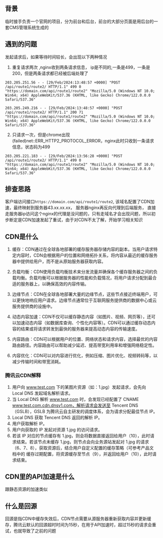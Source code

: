 ## 背景
临时接手负责一个官网的项目，分为前台和后台，前台的大部分页面是用后台的一套CMS管理系统生成的
## 遇到的问题
发起请求后，如果等待时间较长，会出现以下两种情况
1. 重复请求两次 ,nginx收到两条请求信息， ip是不同的,一条是499，一条是200，但是两条请求都已经被后端处理了
```
203.205.251.56 - - [29/Feb/2024:13:48:57 +0000] "POST /api/route1/route2/ HTTP/1.1" 499 0 "https://domain.com/api/route1/route2" "Mozilla/5.0 (Windows NT 10.0; Win64; x64) AppleWebKit/537.36 (KHTML, like Gecko) Chrome/122.0.0.0 Safari/537.36"

203.205.249.216 - - [29/Feb/2024:13:48:57 +0000] "POST /api/route1/route2/ HTTP/1.1" 200 71 "https://domain.com/api/route1/route2" "Mozilla/5.0 (Windows NT 10.0; Win64; x64) AppleWebKit/537.36 (KHTML, like Gecko) Chrome/122.0.0.0 Safari/537.36"
```
2. 只请求一次，但是chrome出现   (failed)net::ERR_HTTP2_PROTOCOL_ERROR，nginx此时只收到一条请求信息，状态码为499
```
203.205.221.183 - - [29/Feb/2024:13:56:28 +0000] "POST /api/route1/route2/ HTTP/1.1" 499 0 "https://domain.com/api/route1/route2" "Mozilla/5.0 (Windows NT 10.0; Win64; x64) AppleWebKit/537.36 (KHTML, like Gecko) Chrome/122.0.0.0 Safari/537.36"
```
## 排查思路
客户端访问接口```https://domain.com/api/route1/route2```,  该域名配置了CDN加速，最终映射到服务器43.xx.xx.xx， 服务器nginx再反向代理到后端服务，
直接走服务器ip访问这个nginx的代理是没问题的，只有走域名才会出现问题，所以初步断定是CDN加速发起了重试，由于对CDN不太了解，开始学习相关知识
## CDN是什么
1. 缓存：CDN通过在全球各地部署的缓存服务器存储内容的副本。当用户请求特定内容时，CDN会根据用户的位置和网络拓扑关系，将内容从最近的缓存服务器中提供给用户，而不是从原始服务器获取内容。

2. 负载均衡：CDN使用负载均衡技术来分发流量并确保各个缓存服务器之间的负载均衡。负载均衡可以根据服务器的性能和负载情况，将用户请求分配到最合适的服务器上，以确保高效的内容传输。

3. 边缘节点：CDN在全球各地部署大量的边缘节点，这些节点接近终端用户，可以更快地响应用户请求。边缘节点通常位于互联网服务提供商的数据中心或云服务提供商的设施中。

3. 动态内容加速：CDN不仅可以缓存静态内容（如图片、视频、网页等），还可以加速动态内容（如数据库查询、个性化内容等）。CDN可以通过缓存动态内容的结果或将请求转发到最快的服务器来提高动态内容的传输速度。

4. 内容路由：CDN可以根据用户的位置、网络状态和请求内容，选择最优的内容路由路径。内容路由可以帮助减少延迟、提高带宽利用率和增强网络稳定性。

5. 内容优化：CDN可以对内容进行优化，例如压缩、图片优化、视频转码等，以减少传输时间和带宽消耗。
### 腾讯云CDN解释
1. 用户向 www.test.com 下的某图片资源（如：1.jpg）发起请求，会先向 Local DNS 发起域名解析请求。
2. 当 Local DNS 解析 www.test.com 时，会发现已经配置了 CNAME www.test.com.cdn.dnsv1.com，解析请求会发送至 Tencent DNS（GSLB），GSLB 为腾讯云自主研发的调度体系，会为请求分配最佳节点 IP。
3. Local DNS 获取 Tencent DNS 返回的解析 IP。
4. 用户获取解析 IP。
5. 用户向获取的 IP 发起对资源 1.jpg 的访问请求。
6. 若该 IP 对应的节点缓存有 1.jpg，则会将数据直接返回给用户（10），此时请求结束。若该节点未缓存 1.jpg，则节点会向业务源站发起对 1.jpg 的请求（6、7、8），获取资源后，结合用户自定义配置的缓存策略（可参考产品文档中的 缓存过期配置，将资源缓存至节点（9），并返回给用户（10），此时请求结束。
## CDN里的API加速是什么
跟静态资源的加速类似
## 什么是回源
回源是指CDN中缓存失效后，CDN节点需要从源服务器重新获取内容并更新缓存，腾讯云默认的回源超时时间为15秒，在用于API加速时，超过15秒的请求会重试，也就导致了之前的问题


